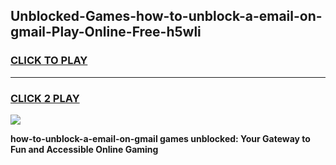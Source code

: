 
## Unblocked-Games-how-to-unblock-a-email-on-gmail-Play-Online-Free-h5wli
<h3>
<a href="https://premium76.site?title=how-to-unblock-a-email-on-gmail&ref=26A">CLICK TO PLAY</a></h3>
<hr>

<h3>
<a href="https://premium76.site?title=how-to-unblock-a-email-on-gmail&ref=26A">CLICK 2 PLAY</a>
  
</h3>

<a href="https://premium76.site?title=how-to-unblock-a-email-on-gmail&ref=26A"><img src="https://clearcache.store/games.png"></a>


**how-to-unblock-a-email-on-gmail games unblocked: Your Gateway to Fun and Accessible Online Gaming**
